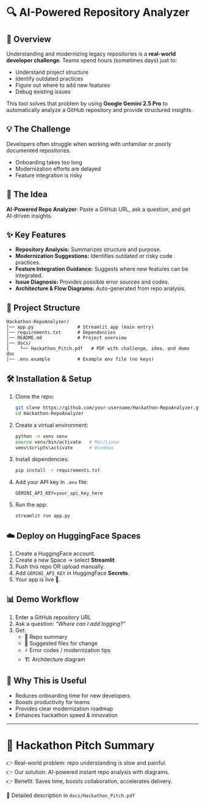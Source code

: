 # 🔍 AI-Powered Repository Analyzer

## 🚀 Overview
Understanding and modernizing legacy repositories is a **real-world developer challenge**. Teams spend hours (sometimes days) just to:
- Understand project structure
- Identify outdated practices
- Figure out where to add new features
- Debug existing issues

This tool solves that problem by using **Google Gemini 2.5 Pro** to automatically analyze a GitHub repository and provide structured insights.

## 💡 The Challenge
Developers often struggle when working with unfamiliar or poorly documented repositories.
- Onboarding takes too long
- Modernization efforts are delayed
- Feature integration is risky

## 🧠 The Idea
**AI-Powered Repo Analyzer**: Paste a GitHub URL, ask a question, and get AI-driven insights.

## ✨ Key Features
- **Repository Analysis:** Summarizes structure and purpose.
- **Modernization Suggestions:** Identifies outdated or risky code practices.
- **Feature Integration Guidance:** Suggests where new features can be integrated.
- **Issue Diagnosis:** Provides possible error sources and codes.
- **Architecture & Flow Diagrams:** Auto-generated from repo analysis.

## 📂 Project Structure
```
Hackathon-RepoAnalyzer/
│── app.py                # Streamlit app (main entry)
│── requirements.txt      # Dependencies
│── README.md             # Project overview
│── docs/
│    └── Hackathon_Pitch.pdf   # PDF with challenge, idea, and demo doc
│── .env.example          # Example env file (no keys)
```

## 🛠️ Installation & Setup
1. Clone the repo:
   ```bash
   git clone https://github.com/your-username/Hackathon-RepoAnalyzer.git
   cd Hackathon-RepoAnalyzer
   ```

2. Create a virtual environment:
   ```bash
   python -m venv venv
   source venv/bin/activate   # Mac/Linux
   venv\Scripts\activate      # Windows
   ```

3. Install dependencies:
   ```bash
   pip install -r requirements.txt
   ```

4. Add your API key in `.env` file:
   ```
   GEMINI_API_KEY=your_api_key_here
   ```

5. Run the app:
   ```bash
   streamlit run app.py
   ```

## ☁️ Deploy on HuggingFace Spaces
1. Create a HuggingFace account.
2. Create a new Space → select **Streamlit**.
3. Push this repo OR upload manually.
4. Add `GEMINI_API_KEY` in HuggingFace **Secrets**.
5. Your app is live 🚀.

## 📊 Demo Workflow
1. Enter a GitHub repository URL
2. Ask a question: *"Where can I add logging?"*
3. Get:
   - 📌 Repo summary
   - 📂 Suggested files for change
   - ⚡ Error codes / modernization tips
   - 🏗️ Architecture diagram

## 🙌 Why This is Useful
- Reduces onboarding time for new developers
- Boosts productivity for teams
- Provides clear modernization roadmap
- Enhances hackathon speed & innovation

---

# 🎯 Hackathon Pitch Summary
👉 Real-world problem: repo understanding is slow and painful.  
👉 Our solution: AI-powered instant repo analysis with diagrams.  
👉 Benefit: Saves time, boosts collaboration, accelerates delivery.

📄 Detailed description in `docs/Hackathon_Pitch.pdf`

